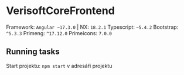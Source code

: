 # VerisoftCoreFrontend
Framework: `Angular ~17.3.0` | NX: `18.2.1`
Typescript: `~5.4.2`
Bootstrap: `^5.3.3`
Primeng: `^17.12.0`
Primeicons: `7.0.0`

## Running tasks

Start projektu: `npm start` v adresáři projektu